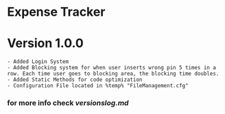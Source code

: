 # Expense Tracker

# Version 1.0.0
    - Added Login System
    - Added Blocking system for when user inserts wrong pin 5 times in a row. Each time user goes to blocking area, the blocking time doubles.
    - Added Static Methods for code optimization
    - Configuration File located in %temp% "FileManagement.cfg"

### for more info check *versionslog.md*

